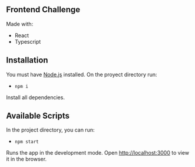 ## Frontend Challenge
Made with:
- React
- Typescript

## Installation
You must have [Node.js](https://nodejs.org/en/download/) installed. 
On the proyect directory run:
- `npm i`
  
Install all dependencies.

## Available Scripts
In the project directory, you can run:
- `npm start`

Runs the app in the development mode.
Open [http://localhost:3000](http://localhost:3000) to view it in the browser.


